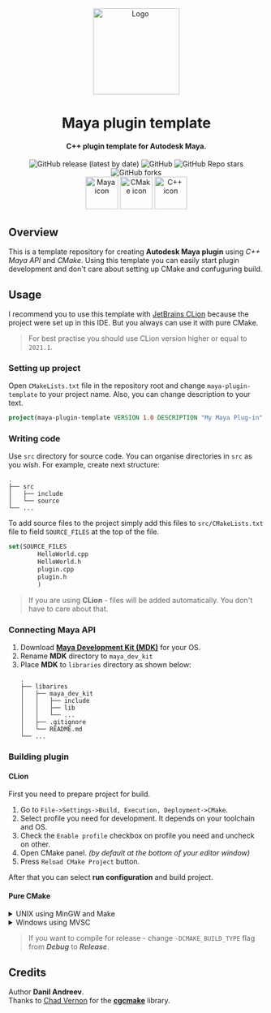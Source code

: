 <div align="center">
    <div>
        <img alt="Logo" height="170" src="https://upload.wikimedia.org/wikipedia/commons/thumb/9/97/Circle-icons-plugin.svg/512px-Circle-icons-plugin.svg.png"/>
    </div>
    <h1>Maya plugin template</h1>
    <h4>C++ plugin template for Autodesk Maya.</h4>
    <div>
        <img alt="GitHub release (latest by date)" src="https://img.shields.io/github/v/release/DanilAndreev/maya-plugin-template">
        <img alt="GitHub" src="https://img.shields.io/github/license/DanilAndreev/maya-plugin-template">
        <img alt="GitHub Repo stars" src="https://img.shields.io/github/stars/DanilAndreev/maya-plugin-template?style=social">
        <img alt="GitHub forks" src="https://img.shields.io/github/forks/DanilAndreev/maya-plugin-template?style=social">
    </div>
    <div>
        <img alt="Maya icon" height="64" src="https://damassets.autodesk.net/content/dam/autodesk/www/products/responsive-imagery/responsive-badges-compare/2017/maya-2017-badge-75x75.png"/>
        <img alt="CMake icon" height="64" src="https://cmake.org/wp-content/uploads/2018/11/cmake_logo_slider.png"/>
        <img alt="C++ icon" height="64" src="https://docs.microsoft.com//en-us/media/logos/logo_Cplusplus.svg"/>
    </div>
</div>

## Overview

This is a template repository for creating __Autodesk Maya plugin__ using _C++ Maya API_ and _CMake_. Using this
template you can easily start plugin development and don't care about setting up CMake and confuguring build.

## Usage

I recommend you to use this template with [JetBrains CLion](https://www.jetbrains.com/clion) because the project were
set up in this IDE. But you always can use it with pure CMake.

> For best practise you should use CLion version higher or equal to ```2021.1```.

### Setting up project

Open ```CMakeLists.txt``` file in the repository root and change ```maya-plugin-template``` to your project name. Also,
you can change description to your text.

```cmake
project(maya-plugin-template VERSION 1.0 DESCRIPTION "My Maya Plug-in" LANGUAGES CXX)
```

### Writing code

Use ```src``` directory for source code. You can organise directories in ```src``` as you wish. For example, create next
structure:

```
.
├── src
│   ├── include
│   └── source
└── ...
```

To add source files to the project simply add this files to ```src/CMakeLists.txt```  file to field ```SOURCE_FILES```
at the top of the file.

```cmake
set(SOURCE_FILES
        HelloWorld.cpp
        HelloWorld.h
        plugin.cpp
        plugin.h
        )
```

> If you are using __CLion__ - files will be added automatically. You don't have to care about that.

### Connecting Maya API

1. Download [__Maya Development Kit (MDK)__](https://www.autodesk.com/developer-network/platform-technologies/maya) for
   your OS.
2. Rename __MDK__ directory to ```maya_dev_kit```
3. Place __MDK__ to ```libraries``` directory as shown below:
    ```
    .
    ├── libarires
    │   ├── maya_dev_kit
    │   │   ├── include
    │   │   ├── lib
    │   │   └── ...
    │   ├── .gitignore
    │   └── README.md
    └── ...
    ```

### Building plugin

#### CLion

First you need to prepare project for build.

1. Go to ```File->Settings->Build, Execution, Deployment->CMake```.
2. Select profile you need for development. It depends on your toolchain and OS.
3. Check the ```Enable profile``` checkbox on profile you need and uncheck on other.
4. Open CMake panel. _(by default at the bottom of your editor window)_
5. Press ```Reload CMake Project``` button.

After that you can select __run configuration__ and build project.

#### Pure CMake

<details>
<summary>UNIX using MinGW and Make</summary>

```bash
mkdir build
cd build
cmake -DCMAKE_BUILD_TYPE=Debug -G "Unix Makefiles" -DMAYA_VERSION=none ../
cmake --build . --target YOUR_PROJECT_NAME -j 3
```

</details>

<details>
<summary>Windows using MVSC</summary>

```bash
mkdir build
cd build
cmake -DCMAKE_BUILD_TYPE=Debug -G "Visual Studio 16 2019" -A x64 -DMAYA_VERSION=none ../
cmake --build . --target YOUR_PROJECT_NAME -j 3
```

</details>

> If you want to compile for release - change ```-DCMAKE_BUILD_TYPE``` flag from ___Debug___ to ___Release___.

## Credits

Author __Danil Andreev__.  
Thanks to [Chad Vernon](https://github.com/chadmv)  for the [__cgcmake__](https://github.com/chadmv/cgcmake) library.
